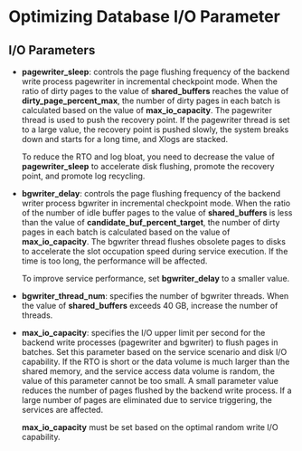 # Optimizing Database I/O Parameter<a name="EN-US_TOPIC_0000001149231237"></a>

## I/O Parameters<a name="section181599115402"></a>

-   **pagewriter\_sleep**: controls the page flushing frequency of the backend write process pagewriter in incremental checkpoint mode. When the ratio of dirty pages to the value of  **shared\_buffers**  reaches the value of  **dirty\_page\_percent\_max**, the number of dirty pages in each batch is calculated based on the value of  **max\_io\_capacity**. The pagewriter thread is used to push the recovery point. If the pagewriter thread is set to a large value, the recovery point is pushed slowly, the system breaks down and starts for a long time, and Xlogs are stacked.

    To reduce the RTO and log bloat, you need to decrease the value of  **pagewriter\_sleep**  to accelerate disk flushing, promote the recovery point, and promote log recycling.

-   **bgwriter\_delay**: controls the page flushing frequency of the backend writer process bgwriter in incremental checkpoint mode. When the ratio of the number of idle buffer pages to the value of  **shared\_buffers**  is less than the value of  **candidate\_buf\_percent\_target**, the number of dirty pages in each batch is calculated based on the value of  **max\_io\_capacity**. The bgwriter thread flushes obsolete pages to disks to accelerate the slot occupation speed during service execution. If the time is too long, the performance will be affected.

    To improve service performance, set  **bgwriter\_delay**  to a smaller value.

-   **bgwriter\_thread\_num**: specifies the number of bgwriter threads. When the value of  **shared\_buffers**  exceeds 40 GB, increase the number of threads.
-   **max\_io\_capacity**: specifies the I/O upper limit per second for the backend write processes \(pagewriter and bgwriter\) to flush pages in batches. Set this parameter based on the service scenario and disk I/O capability. If the RTO is short or the data volume is much larger than the shared memory, and the service access data volume is random, the value of this parameter cannot be too small. A small parameter value reduces the number of pages flushed by the backend write process. If a large number of pages are eliminated due to service triggering, the services are affected.

    **max\_io\_capacity**  must be set based on the optimal random write I/O capability.


